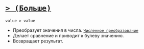 # [`> (Больше)`](../index.md)

`value > value`

- Преобразует значения в числа. [`Численное преобразование`](<../Общее/Преобразование (численное).md>)
- Делает сравнение и приводит к булеву значению.
- Возвращает результат.
